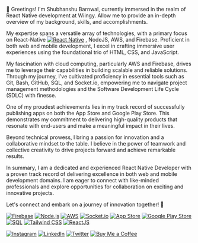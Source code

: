 👋 Greetings! I'm Shubhanshu Barnwal, currently immersed in the realm of React Native development at Wiingy. 
Allow me to provide an in-depth overview of my background, skills, and accomplishments.

My expertise spans a versatile array of technologies, with a primary focus on React-Native [![React Native](https://img.shields.io/badge/-React_Native-61DAFB?logo=react&logoColor=white)](https://reactnative.dev/)
, NodeJS, AWS, and Firebase. Proficient in both web and mobile development, I excel in crafting immersive user experiences using the foundational trio of HTML, CSS, and JavaScript.

My fascination with cloud computing, particularly AWS and Firebase, drives me to leverage their capabilities in building scalable and reliable solutions. Through my journey, I've cultivated proficiency in essential tools such as Git, Bash, GitHub, SQL, and Socket.io, empowering me to navigate project management methodologies and the Software Development Life Cycle (SDLC) with finesse.

One of my proudest achievements lies in my track record of successfully publishing apps on both the App Store and Google Play Store. This demonstrates my commitment to delivering high-quality products that resonate with end-users and make a meaningful impact in their lives.

Beyond technical prowess, I bring a passion for innovation and a collaborative mindset to the table. I believe in the power of teamwork and collective creativity to drive projects forward and achieve remarkable results.

In summary, I am a dedicated and experienced React Native Developer with a proven track record of delivering excellence in both web and mobile development domains. I am eager to connect with like-minded professionals and explore opportunities for collaboration on exciting and innovative projects.

Let's connect and embark on a journey of innovation together! 🌟


[![Firebase](https://img.shields.io/badge/-Firebase-FFCA28?logo=firebase&logoColor=black)](https://firebase.google.com/)   [![Node.js](https://img.shields.io/badge/-Node.js-339933?logo=node.js&logoColor=white)](https://nodejs.org/)   [![AWS](https://img.shields.io/badge/-AWS-232F3E?logo=amazon-aws&logoColor=white)](https://aws.amazon.com/)   [![Socket.io](https://img.shields.io/badge/-Socket.io-010101?logo=socket.io&logoColor=white)](https://socket.io/)   [![App Store](https://img.shields.io/badge/-App_Store-0D96F6?logo=apple-app-store&logoColor=white)](https://www.apple.com/app-store/)   [![Google Play Store](https://img.shields.io/badge/-Google_Play_Store-414141?logo=google-play&logoColor=white)](https://g.dev/shubhanshubb)   [![SQL](https://img.shields.io/badge/-SQL-4479A1?logo=postgresql&logoColor=white)](https://www.postgresql.org/)   [![Tailwind CSS](https://img.shields.io/badge/-Tailwind_CSS-38B2AC?logo=tailwind-css&logoColor=white)](https://tailwindcss.com/)   [![ReactJS](https://img.shields.io/badge/-ReactJS-61DAFB?logo=react&logoColor=white)](https://reactjs.org/)



[![Instagram](https://img.shields.io/badge/-Instagram-E4405F?logo=instagram&logoColor=white&labelColor=E4405F)](https://www.instagram.com/shubhanshubb/)     [![LinkedIn](https://img.shields.io/badge/-LinkedIn-0077B5?logo=linkedin&logoColor=white)](https://www.linkedin.com/in/shubhanshubb/)     [![Twitter](https://img.shields.io/badge/-Twitter-1DA1F2?logo=twitter&logoColor=white)](https://twitter.com/shubhanshubb/)     [![Buy Me a Coffee](https://img.shields.io/badge/-Buy_Me_a_Coffee-FF813F?logo=buy-me-a-coffee&logoColor=white)](https://buymeacoffee.com/shubhanshubb/)









